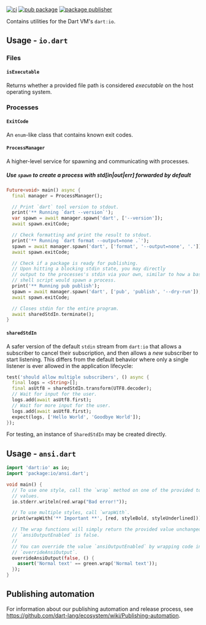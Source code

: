 [![ci](https://github.com/dart-lang/io/workflows/ci/badge.svg?branch=master)](https://github.com/dart-lang/io/actions?query=branch%3Amaster)
[![pub package](https://img.shields.io/pub/v/io.svg)](https://pub.dev/packages/io)
[![package publisher](https://img.shields.io/pub/publisher/io.svg)](https://pub.dev/packages/io/publisher)

Contains utilities for the Dart VM's `dart:io`.

## Usage - `io.dart`

### Files

#### `isExecutable`
 
Returns whether a provided file path is considered _executable_ on the host
operating system.

### Processes

#### `ExitCode`

An `enum`-like class that contains known exit codes.

#### `ProcessManager`

A higher-level service for spawning and communicating with processes.

##### Use `spawn` to create a process with std[in|out|err] forwarded by default

```dart
Future<void> main() async {
  final manager = ProcessManager();

  // Print `dart` tool version to stdout.
  print('** Running `dart --version`');
  var spawn = await manager.spawn('dart', ['--version']);
  await spawn.exitCode;

  // Check formatting and print the result to stdout.
  print('** Running `dart format --output=none .`');
  spawn = await manager.spawn('dart', ['format', '--output=none', '.']);
  await spawn.exitCode;

  // Check if a package is ready for publishing.
  // Upon hitting a blocking stdin state, you may directly
  // output to the processes's stdin via your own, similar to how a bash or
  // shell script would spawn a process.
  print('** Running pub publish');
  spawn = await manager.spawn('dart', ['pub', 'publish', '--dry-run']);
  await spawn.exitCode;

  // Closes stdin for the entire program.
  await sharedStdIn.terminate();
}
```

#### `sharedStdIn`

A safer version of the default `stdin` stream from `dart:io` that allows a
subscriber to cancel their subscription, and then allows a _new_ subscriber to
start listening. This differs from the default behavior where only a single
listener is ever allowed in the application lifecycle:

```dart
test('should allow multiple subscribers', () async {
  final logs = <String>[];
  final asUtf8 = sharedStdIn.transform(UTF8.decoder);
  // Wait for input for the user.
  logs.add(await asUtf8.first);
  // Wait for more input for the user.
  logs.add(await asUtf8.first);
  expect(logs, ['Hello World', 'Goodbye World']);
});
```

For testing, an instance of `SharedStdIn` may be created directly.

## Usage - `ansi.dart`

```dart
import 'dart:io' as io;
import 'package:io/ansi.dart';

void main() {
  // To use one style, call the `wrap` method on one of the provided top-level
  // values.
  io.stderr.writeln(red.wrap("Bad error!"));

  // To use multiple styles, call `wrapWith`.
  print(wrapWith('** Important **', [red, styleBold, styleUnderlined]));

  // The wrap functions will simply return the provided value unchanged if
  // `ansiOutputEnabled` is false.
  //
  // You can override the value `ansiOutputEnabled` by wrapping code in
  // `overrideAnsiOutput`.
  overrideAnsiOutput(false, () {
    assert('Normal text' == green.wrap('Normal text'));
  });
}
```

## Publishing automation

For information about our publishing automation and release process, see
https://github.com/dart-lang/ecosystem/wiki/Publishing-automation.
